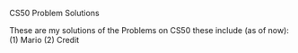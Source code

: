 CS50 Problem Solutions

These are my solutions of the Problems on CS50
these include (as of now):
(1) Mario
(2) Credit
